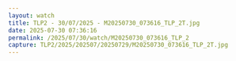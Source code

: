 ```yaml
---
layout: watch
title: TLP2 - 30/07/2025 - M20250730_073616_TLP_2T.jpg
date: 2025-07-30 07:36:16
permalink: /2025/07/30/watch/M20250730_073616_TLP_2
capture: TLP2/2025/202507/20250729/M20250730_073616_TLP_2T.jpg
---
```

